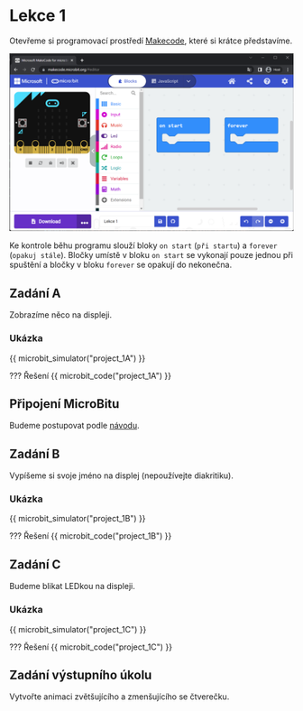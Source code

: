 # Lekce 1

Otevřeme si programovací prostředí <a target="_blank" href="{{ microbit_url }}">Makecode</a>, které si krátce představíme.

![Rozhraní](assets/interface.png)


Ke kontrole běhu programu slouží bloky `on start` (`při startu`) a `forever` (`opakuj stále`). Bločky umístě v bloku `on start` se vykonají pouze jednou při spuštění a bločky v bloku `forever` se opakují do nekonečna.

## Zadání A

Zobrazíme něco na displeji.

### Ukázka

{{ microbit_simulator("project_1A") }}

??? Řešení
	{{ microbit_code("project_1A") }}


## Připojení MicroBitu
Budeme postupovat podle <a target="_blank" href="https://makecode.microbit.org/device/usb">návodu</a>.

## Zadání B
Vypíšeme si svoje jméno na displej (nepoužívejte diakritiku).

### Ukázka

{{ microbit_simulator("project_1B") }}

??? Řešení
	{{ microbit_code("project_1B") }}

## Zadání C
Budeme blikat LEDkou na displeji.

### Ukázka

{{ microbit_simulator("project_1C") }}

??? Řešení
	{{ microbit_code("project_1C") }}

## Zadání výstupního úkolu
Vytvořte animaci zvětšujícího a zmenšujícího se čtverečku.
